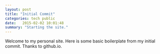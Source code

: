 ```yaml
---
layout: post
title: "Initial Commit"
categories: tech public
date:   2015-02-02 10:01:48
summary: "Starting the site."
---
```


Welcome to my personal site. Here is some basic boilerplate from my initial commit. Thanks to github.io.
